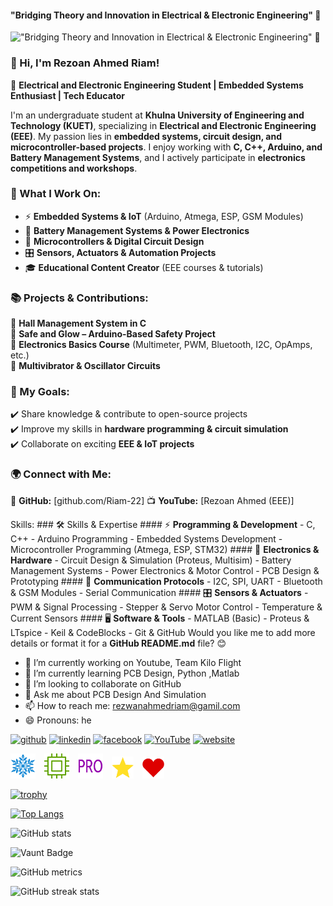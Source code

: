#### **"Bridging Theory and Innovation in Electrical & Electronic Engineering"** 🚀
![**"Bridging Theory and Innovation in Electrical & Electronic Engineering"** 🚀](https://media.licdn.com/dms/image/v2/D5616AQH6jz-k-wRMZw/profile-displaybackgroundimage-shrink_350_1400/B56ZWHpIXDHEAY-/0/1741737463293?e=1747267200&v=beta&t=peJg2QelxebVDiHOBmuD5wWfwv_WCbp2Zue82kvulkw)

### 👋 Hi, I'm Rezoan Ahmed Riam!  
🚀 **Electrical and Electronic Engineering Student | Embedded Systems Enthusiast | Tech Educator**  

I'm an undergraduate student at **Khulna University of Engineering and Technology (KUET)**, specializing in **Electrical and Electronic Engineering (EEE)**. My passion lies in **embedded systems, circuit design, and microcontroller-based projects**. I enjoy working with **C, C++, Arduino, and Battery Management Systems**, and I actively participate in **electronics competitions and workshops**.  

### 🔧 What I Work On:  
- ⚡ **Embedded Systems & IoT** (Arduino, Atmega, ESP, GSM Modules)  
- 🔋 **Battery Management Systems & Power Electronics**  
- 🤖 **Microcontrollers & Digital Circuit Design**  
- 🎛️ **Sensors, Actuators & Automation Projects**  
- 🎓 **Educational Content Creator** (EEE courses & tutorials)  

### 📚 Projects & Contributions:  
🔹 **Hall Management System in C**  
🔹 **Safe and Glow – Arduino-Based Safety Project**  
🔹 **Electronics Basics Course** (Multimeter, PWM, Bluetooth, I2C, OpAmps, etc.)  
🔹 **Multivibrator & Oscillator Circuits**  

### 🎯 My Goals:  
✔️ Share knowledge & contribute to open-source projects  
✔️ Improve my skills in **hardware programming & circuit simulation**  
✔️ Collaborate on exciting **EEE & IoT projects**  

### 🌍 Connect with Me:  
🔗 **GitHub:** [github.com/Riam-22] 
📺 **YouTube:** [Rezoan Ahmed (EEE)]   

Skills: ### 🛠️ Skills & Expertise    #### ⚡ **Programming & Development**   - C, C++   - Arduino Programming   - Embedded Systems Development   - Microcontroller Programming (Atmega, ESP, STM32)    #### 🔋 **Electronics & Hardware**   - Circuit Design & Simulation (Proteus, Multisim)   - Battery Management Systems   - Power Electronics & Motor Control   - PCB Design & Prototyping    #### 🔗 **Communication Protocols**   - I2C, SPI, UART   - Bluetooth & GSM Modules   - Serial Communication    #### 🎛️ **Sensors & Actuators**   - PWM & Signal Processing   - Stepper & Servo Motor Control   - Temperature & Current Sensors    #### 🖥️ **Software & Tools**   - MATLAB (Basic)   - Proteus & LTspice   - Keil & CodeBlocks   - Git & GitHub    Would you like me to add more details or format it for a **GitHub README.md** file? 😊

- 🔭 I’m currently working on Youtube, Team Kilo Flight 
- 🌱 I’m currently learning PCB Design, Python ,Matlab 
- 👯 I’m looking to collaborate on GitHub 
- 💬 Ask me about PCB Design And Simulation  
- 📫 How to reach me: rezwanahmedriam@gamil.com 
- 😄 Pronouns: he 


[<img src='https://cdn.jsdelivr.net/npm/simple-icons@3.0.1/icons/github.svg' alt='github' height='40'>](https://github.com/RiaM-22)  [<img src='https://cdn.jsdelivr.net/npm/simple-icons@3.0.1/icons/linkedin.svg' alt='linkedin' height='40'>](https://www.linkedin.com/in/https://www.linkedin.com/in/rezoan-ahmed-riam-9a2939251/)  [<img src='https://cdn.jsdelivr.net/npm/simple-icons@3.0.1/icons/facebook.svg' alt='facebook' height='40'>](https://www.facebook.com/https://www.facebook.com/rezoan.ahmed.riam.2024)  [<img src='https://cdn.jsdelivr.net/npm/simple-icons@3.0.1/icons/youtube.svg' alt='YouTube' height='40'>](https://www.youtube.com/channel/https://www.youtube.com/channel/UC-nAUHungPJ4iQIspy6Bcaw)  [<img src='https://cdn.jsdelivr.net/npm/simple-icons@3.0.1/icons/icloud.svg' alt='website' height='40'>](https://sites.google.com/view/rezoanahmed/home)  

<a href='https://archiveprogram.github.com/'><img src='https://raw.githubusercontent.com/acervenky/animated-github-badges/master/assets/acbadge.gif' width='40' height='40'></a> <a href='https://docs.github.com/en/developers'><img src='https://raw.githubusercontent.com/acervenky/animated-github-badges/master/assets/devbadge.gif' width='40' height='40'></a> <a href='https://github.com/pricing'><img src='https://raw.githubusercontent.com/acervenky/animated-github-badges/master/assets/pro.gif' width='40' height='40'></a> <a href='https://stars.github.com/'><img src='https://raw.githubusercontent.com/acervenky/animated-github-badges/master/assets/starbadge.gif' width='35' height='35'></a> <a href='https://docs.github.com/en/github/supporting-the-open-source-community-with-github-sponsors'><img src='https://raw.githubusercontent.com/acervenky/animated-github-badges/master/assets/sponsorbadge.gif' width='35' height='35'></a> 

[![trophy](https://github-profile-trophy.vercel.app/?username=RiaM-22)](https://github.com/ryo-ma/github-profile-trophy)

[![Top Langs](https://github-readme-stats.vercel.app/api/top-langs/?username=RiaM-22)](https://github.com/anuraghazra/github-readme-stats)

![GitHub stats](https://github-readme-stats.vercel.app/api?username=RiaM-22&show_icons=true&count_private=true)  

![Vaunt Badge](https://api.vaunt.dev/v1/github/entities/RiaM-22/contributions?format=svg&private=true)  

![GitHub metrics](https://metrics.lecoq.io/RiaM-22)  

![GitHub streak stats](https://streak-stats.demolab.com/?user=RiaM-22)  

